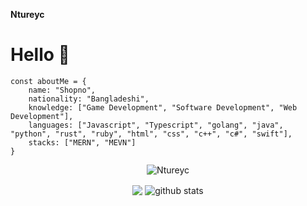 **Ntureyc**
<h1>Hello 👋</h1>

```JS
const aboutMe = {
    name: "Shopno",
    nationality: "Bangladeshi",
    knowledge: ["Game Development", "Software Development", "Web Development"],
    languages: ["Javascript", "Typescript", "golang", "java", "python", "rust", "ruby", "html", "css", "c++", "c#", "swift"],
    stacks: ["MERN", "MEVN"]
}
```

<p align="center"> <img src="https://komarev.com/ghpvc/?username=Ntureyc" alt="Ntureyc" /> </p>
<p align="center">
  <img align="center" src="https://github-readme-stats.vercel.app/api/top-langs/?username=Ntureyc&show_icons=true&show_icons=true&title_color=&icon_color=f0f0f0&text_color=f0f0f0&bg_color=151b22&hide_border=true" />
  <img align="center" src="https://github-readme-stats.vercel.app/api?username=Ntureyc&show_icons=true&theme=radical&line_height=21" alt="github stats"/>
</p>
